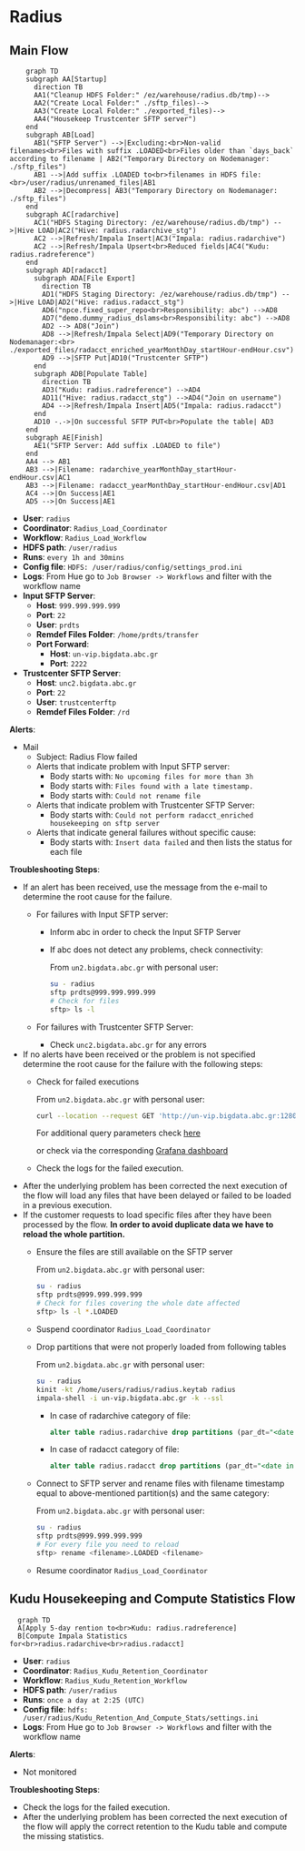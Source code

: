 # Radius

## Main Flow

``` mermaid
    graph TD
    subgraph AA[Startup]
      direction TB
      AA1("Cleanup HDFS Folder:" /ez/warehouse/radius.db/tmp)-->
      AA2("Create Local Folder:" ./sftp_files)-->
      AA3("Create Local Folder:" ./exported_files)-->
      AA4("Housekeep Trustcenter SFTP server")
    end
    subgraph AB[Load]
      AB1("SFTP Server") -->|Excluding:<br>Non-valid filenames<br>Files with suffix .LOADED<br>Files older than `days_back` according to filename | AB2("Temporary Directory on Nodemanager: ./sftp_files")
      AB1 -->|Add suffix .LOADED to<br>filenames in HDFS file:<br>/user/radius/unrenamed_files|AB1
      AB2 -->|Decompress| AB3("Temporary Directory on Nodemanager: ./sftp_files")
    end
    subgraph AC[radarchive]
      AC1("HDFS Staging Directory: /ez/warehouse/radius.db/tmp") -->|Hive LOAD|AC2("Hive: radius.radarchive_stg")
      AC2 -->|Refresh/Impala Insert|AC3("Impala: radius.radarchive")
      AC2 -->|Refresh/Impala Upsert<br>Reduced fields|AC4("Kudu: radius.radreference")
    end
    subgraph AD[radacct]
      subgraph ADA[File Export]
        direction TB
        AD1("HDFS Staging Directory: /ez/warehouse/radius.db/tmp") -->|Hive LOAD|AD2("Hive: radius.radacct_stg")
        AD6("npce.fixed_super_repo<br>Responsibility: abc") -->AD8
        AD7("demo.dummy_radius_dslams<br>Responsibility: abc") -->AD8
        AD2 --> AD8("Join")
        AD8 -->|Refresh/Impala Select|AD9("Temporary Directory on Nodemanager:<br> ./exported_files/radacct_enriched_yearMonthDay_startHour-endHour.csv")
        AD9 -->|SFTP Put|AD10("Trustcenter SFTP")
      end
      subgraph ADB[Populate Table]
        direction TB
        AD3("Kudu: radius.radreference") -->AD4
        AD11("Hive: radius.radacct_stg") -->AD4("Join on username")
        AD4 -->|Refresh/Impala Insert|AD5("Impala: radius.radacct")
      end
      AD10 -.->|On successful SFTP PUT<br>Populate the table| AD3
    end
    subgraph AE[Finish]
      AE1("SFTP Server: Add suffix .LOADED to file")
    end
    AA4 --> AB1
    AB3 -->|Filename: radarchive_yearMonthDay_startHour-endHour.csv|AC1
    AB3 -->|Filename: radacct_yearMonthDay_startHour-endHour.csv|AD1
    AC4 -->|On Success|AE1
    AD5 -->|On Success|AE1
```

- **User**: `radius`  
- **Coordinator**: `Radius_Load_Coordinator`  
- **Workflow**: `Radius_Load_Workflow`
- **HDFS path**: `/user/radius`
- **Runs**: `every 1h and 30mins`
- **Config file**: `HDFS: /user/radius/config/settings_prod.ini`
- **Logs**: From Hue go to `Job Browser -> Workflows` and filter with the workflow name
- **Input SFTP Server**:
  - **Host**: `999.999.999.999`
  - **Port**: `22`
  - **User**: `prdts`
  - **Remdef Files Folder**: `/home/prdts/transfer`
  - **Port Forward**:
    - **Host**: `un-vip.bigdata.abc.gr`
    - **Port**: `2222`
- **Trustcenter SFTP Server**:
  - **Host**: `unc2.bigdata.abc.gr`
  - **Port**: `22`
  - **User**: `trustcenterftp`
  - **Remdef Files Folder**: `/rd`

**Alerts**:

- Mail
  - Subject: Radius Flow failed
  - Alerts that indicate problem with Input SFTP server:
    - Body starts with: `No upcoming files for more than 3h`
    - Body starts with: `Files found with a late timestamp.`
    - Body starts with: `Could not rename file`
  - Alerts that indicate problem with Trustcenter SFTP Server:
    - Body starts with: `Could not perform radacct_enriched housekeeping on sftp server`
  - Alerts that indicate general failures without specific cause:
    - Body starts with: `Insert data failed` and then lists the status for each file

**Troubleshooting Steps**:

- If an alert has been received, use the message from the e-mail to determine the root cause for the failure.
  - For failures with Input SFTP server:
    - Inform abc in order to check the Input SFTP Server
    - If abc does not detect any problems, check connectivity:

      From `un2.bigdata.abc.gr` with personal user:
  
      ``` bash
      su - radius
      sftp prdts@999.999.999.999
      # Check for files
      sftp> ls -l
      ```

  - For failures with Trustcenter SFTP Server:
    - Check `unc2.bigdata.abc.gr` for any errors
- If no alerts have been received or the problem is not specified determine the root cause for the failure with the following steps:
  - Check for failed executions

    From `un2.bigdata.abc.gr` with personal user:

    ```bash
    curl --location --request GET 'http://un-vip.bigdata.abc.gr:12800/monitoring/api/jobstatus/find?application=RADIUS&status=FAILED&operativePartition=<date in YYYYMMDD e.g.:20220518>'
    ```

    For additional query parameters check [here](https://metis.ghi.com/obss/bigdata/common-dev/apps/monitoring/monitoring-devops/-/wikis/API-Functional-Spec#fields)

    or check via the corresponding [Grafana dashboard](https://unc1.bigdata.abc.gr:3000/d/J4KPyBoVk/radius-dashboard?orgId=1&from=now-2d&to=now)

  - Check the logs for the failed execution.
- After the underlying problem has been corrected the next execution of the flow will load any files that have been delayed or failed to be loaded in a previous execution.
- If the customer requests to load specific files after they have been processed by the flow. **In order to avoid duplicate data we have to reload the whole partition.**
  - Ensure the files are still available on the SFTP server

    From `un2.bigdata.abc.gr` with personal user:
  
    ``` bash
    su - radius
    sftp prdts@999.999.999.999
    # Check for files covering the whole date affected
    sftp> ls -l *.LOADED
    ```
  
  - Suspend coordinator `Radius_Load_Coordinator`
  - Drop partitions that were not properly loaded from following tables

    From `un2.bigdata.abc.gr` with personal user:

    ``` bash
    su - radius
    kinit -kt /home/users/radius/radius.keytab radius
    impala-shell -i un-vip.bigdata.abc.gr -k --ssl
    ```

    - In case of radarchive category of file:

      ```sql
      alter table radius.radarchive drop partitions (par_dt="<date in YYYYMMDD e.g.: 20220915>")
      ```

    - In case of radacct category of file:

      ```sql
      alter table radius.radacct drop partitions (par_dt="<date in YYYYMMDD e.g.: 20220915>")
      ```

  - Connect to SFTP server and rename files with filename timestamp equal to above-mentioned partition(s) and the same category:

    From `un2.bigdata.abc.gr` with personal user:

    ``` bash
    su - radius
    sftp prdts@999.999.999.999
    # For every file you need to reload
    sftp> rename <filename>.LOADED <filename>
    ```

  - Resume coordinator `Radius_Load_Coordinator`

## Kudu Housekeeping and Compute Statistics Flow

```mermaid
  graph TD
  A[Apply 5-day rention to<br>Kudu: radius.radreference]
  B[Compute Impala Statistics for<br>radius.radarchive<br>radius.radacct]
```

- **User**: `radius`  
- **Coordinator**: `Radius_Kudu_Retention_Coordinator`  
- **Workflow**: `Radius_Kudu_Retention_Workflow`
- **HDFS path**: `/user/radius`
- **Runs**: `once a day at 2:25 (UTC)`
- **Config file**: `hdfs: /user/radius/Kudu_Retention_And_Compute_Stats/settings.ini`
- **Logs**: From Hue go to `Job Browser -> Workflows` and filter with the workflow name

**Alerts**:

- Not monitored

**Troubleshooting Steps**:

- Check the logs for the failed execution.
- After the underlying problem has been corrected the next execution of the flow will apply the correct retention to the Kudu table and compute the missing statistics.